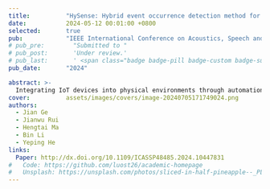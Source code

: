 ```yaml
---
title:          "HySense: Hybrid event occurrence detection method for IoT devices"
date:           2024-05-12 00:01:00 +0800
selected:       true
pub:            "IEEE International Conference on Acoustics, Speech and Signal Processing (ICASSP)"
# pub_pre:        "Submitted to "
# pub_post:       'Under review.'
# pub_last:       ' <span class="badge badge-pill badge-custom badge-success">Spotlight</span>'
pub_date:       "2024"

abstract: >-
  Integrating IoT devices into physical environments through automation can result in device state inconsistency (DSI) anomalies. These anomalies can be caused by malicious attacks or device malfunctions, making it crucial to detect them for the security and reliability of IoT systems. Physical fingerprint-based verification methods have proven effective in detecting these anomalies by verifying whether the device state changes have physically occurred. However, these methods have limitations when there is no event notification. We propose a hybrid event occurrence detection method called HySense to address this issue. This method uses timefrequency (TF) analysis to locate events in the time domain and identifies real events from noise by spectrum analysis. To evaluate the performance of HySense, we used a real-world power signal dataset called PLAID, which contains 1170 events from 12 different appliances. Our experimental results demonstrate that HySense enhances detection performance with minimal computational overhead.
cover:          assets/images/covers/image-20240705171749024.png
authors:
  - Jian Ge
  - Jianwu Rui
  - Hengtai Ma
  - Bin Li
  - Yeping He
links:
  Paper: http://dx.doi.org/10.1109/ICASSP48485.2024.10447831
#   Code: https://github.com/luost26/academic-homepage
#   Unsplash: https://unsplash.com/photos/sliced-in-half-pineapple--_PLJZmHZzk
---
```

